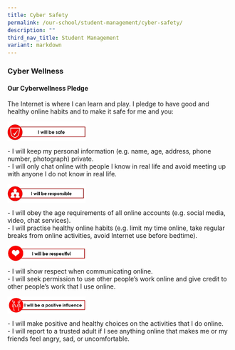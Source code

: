 ```yaml
---
title: Cyber Safety
permalink: /our-school/student-management/cyber-safety/
description: ""
third_nav_title: Student Management
variant: markdown
---
```

### **Cyber Wellness**
#### **Our Cyberwellness Pledge**
The Internet is where I can learn and play. I pledge to have good and healthy online habits and to make it safe for me and you:

<img src="/images/cybersafety1.jpg" style="width:35%;margin-right:15px;" align="left">
<br clear="left">

\- I will keep my personal information (e.g. name, age, address, phone number, photograph) private.<br>
\-  I will only chat online with people I know in real life and avoid meeting up with anyone I do not know in real life.

<img src="/images/cybersafety2.jpg" style="width:35%;margin-right:15px;" align="left">
<br clear="left">

\- I will obey the age requirements of all online accounts (e.g. social media, video, chat services).<br>
\- I will practise healthy online habits (e.g. limit my time online, take regular breaks from online activities, avoid Internet use before bedtime).

<img src="/images/cybersafety3.jpg" style="width:35%;margin-right:15px;" align="left">
<br clear="left">

\- I will show respect when communicating online.<br>
\- I will seek permission to use other people’s work online and give credit to other people’s work that I use online.

<img src="/images/cybersafety4.jpg" style="width:35%;margin-right:15px;" align="left">
<br clear="left">

\- I will make positive and healthy choices on the activities that I do online.<br>
\- I will report to a trusted adult if I see anything online that makes me or my friends feel angry, sad, or uncomfortable.